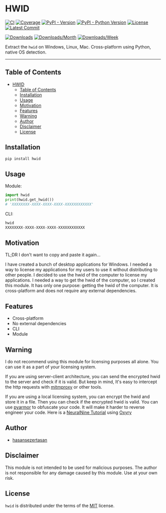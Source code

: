 # HWID

[![CI](https://github.com/hasansezertasan/hwid/actions/workflows/ci.yml/badge.svg)](https://github.com/hasansezertasan/hwid/actions?query=event%3Apush+branch%3Amain+workflow%3ACI)
[![Coverage](https://img.shields.io/codecov/c/github/hasansezertasan/hwid)](https://codecov.io/gh/hasansezertasan/hwid)
[![PyPI - Version](https://img.shields.io/pypi/v/hwid.svg)](https://pypi.org/project/hwid)
[![PyPI - Python Version](https://img.shields.io/pypi/pyversions/hwid.svg)](https://pypi.org/project/hwid)
[![License](https://img.shields.io/github/license/hasansezertasan/hwid.svg)](https://github.com/hasansezertasan/hwid/blob/main/LICENSE)
[![Latest Commit](https://img.shields.io/github/last-commit/hasansezertasan/hwid)](https://github.com/hasansezertasan/hwid)

[![Downloads](https://pepy.tech/badge/hwid)](https://pepy.tech/project/hwid)
[![Downloads/Month](https://pepy.tech/badge/hwid/month)](https://pepy.tech/project/hwid)
[![Downloads/Week](https://pepy.tech/badge/hwid/week)](https://pepy.tech/project/hwid)

Extract the `hwid` on Windows, Linux, Mac. Cross-platform using Python, native OS detection.

---

## Table of Contents

- [HWID](#hwid)
  - [Table of Contents](#table-of-contents)
  - [Installation](#installation)
  - [Usage](#usage)
  - [Motivation](#motivation)
  - [Features](#features)
  - [Warning](#warning)
  - [Author](#author)
  - [Disclaimer](#disclaimer)
  - [License](#license)

## Installation

``` bash
pip install hwid
```

## Usage

Module:

```python
import hwid
print(hwid.get_hwid())
# 'XXXXXXXX-XXXX-XXXX-XXXX-XXXXXXXXXXXX'
```

CLI:

```bash
hwid
XXXXXXXX-XXXX-XXXX-XXXX-XXXXXXXXXXXX
```

## Motivation

TL;DR I don't want to copy and paste it again...

I have created a bunch of desktop applications for Windows. I needed a way to license my applications for my users to use it without distributing to other people. I decided to use the hwid of the computer to license my applications. I needed a way to get the hwid of the computer, so I created this module. It has only one purpose: getting the hwid of the computer. It is cross-platform and does not require any external dependencies.

## Features

- Cross-platform
- No external dependencies
- CLI
- Module

## Warning

I do not recommend using this module for licensing purposes all alone. You can use it as a part of your licensing system.

If you are using server-client architecture, you can send the encrypted hwid to the server and check if it is valid. But keep in mind, It's easy to intercept the http requests with [mitmproxy] or other tools.

If you are using a local licensing system, you can encrypt the hwid and store it in a file. Then you can check if the encrypted hwid is valid. You can use [pyarmor] to obfuscate your code. It will make it harder to reverse engineer your code. Here is a [NeuralNine Tutorial][neuralnine-tutorial] using [Oxyry][oxyry]

## Author

- [hasansezertasan](https://www.github.com/hasansezertasan)

## Disclaimer

This module is not intended to be used for malicious purposes. The author is not responsible for any damage caused by this module. Use at your own risk.

## License

`hwid` is distributed under the terms of the [MIT](https://spdx.org/licenses/MIT.html) license.

<!-- Links -->
[mitmproxy]: https://mitmproxy.org/
[pyarmor]:https://github.com/dashingsoft/pyarmor
[neuralnine-tutorial]: https://www.youtube.com/watch?v=k4bLhDolLf0
[oxyry]: https://pyob.oxyry.com/
